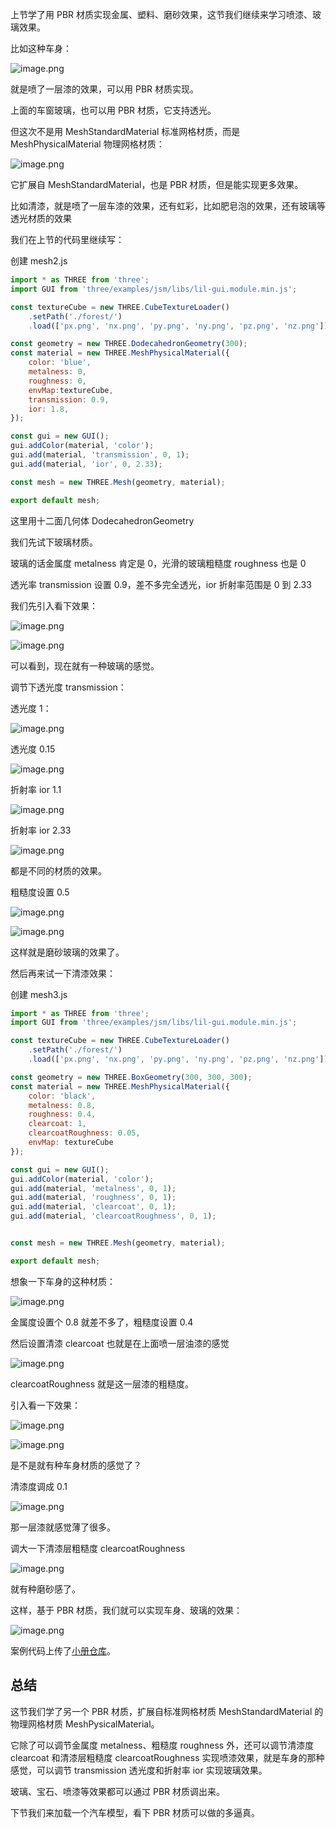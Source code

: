 上节学了用 PBR 材质实现金属、塑料、磨砂效果，这节我们继续来学习喷漆、玻璃效果。

比如这种车身：

![image.png](https://p3-juejin.byteimg.com/tos-cn-i-k3u1fbpfcp/312da64205184a9fbd998033a367b1a4~tplv-k3u1fbpfcp-jj-mark:1600:0:0:0:q75.jpg#?w=1010&h=660&s=815068&e=png&b=385572)

就是喷了一层漆的效果，可以用 PBR 材质实现。

上面的车窗玻璃，也可以用 PBR 材质，它支持透光。

但这次不是用 MeshStandardMaterial 标准网格材质，而是 MeshPhysicalMaterial 物理网格材质：

![image.png](https://p6-juejin.byteimg.com/tos-cn-i-k3u1fbpfcp/d58ada3a1cdb4092a5ea2c491d291e74~tplv-k3u1fbpfcp-jj-mark:1600:0:0:0:q75.jpg#?w=1646&h=908&s=283232&e=png&b=fefefe)

它扩展自 MeshStandardMaterial，也是 PBR 材质，但是能实现更多效果。

比如清漆，就是喷了一层车漆的效果，还有虹彩，比如肥皂泡的效果，还有玻璃等透光材质的效果

我们在上节的代码里继续写：

创建 mesh2.js

```javascript
import * as THREE from 'three';
import GUI from 'three/examples/jsm/libs/lil-gui.module.min.js';

const textureCube = new THREE.CubeTextureLoader()
    .setPath('./forest/')
    .load(['px.png', 'nx.png', 'py.png', 'ny.png', 'pz.png', 'nz.png']);

const geometry = new THREE.DodecahedronGeometry(300);
const material = new THREE.MeshPhysicalMaterial({
    color: 'blue',
    metalness: 0,
    roughness: 0,
    envMap:textureCube,
    transmission: 0.9,
    ior: 1.8,
});

const gui = new GUI();
gui.addColor(material, 'color');
gui.add(material, 'transmission', 0, 1);
gui.add(material, 'ior', 0, 2.33);

const mesh = new THREE.Mesh(geometry, material);

export default mesh;
```

这里用十二面几何体 DodecahedronGeometry

我们先试下玻璃材质。

玻璃的话金属度 metalness 肯定是 0，光滑的玻璃粗糙度 roughness 也是 0

透光率 transmission 设置 0.9，差不多完全透光，ior 折射率范围是 0 到 2.33

我们先引入看下效果：

![image.png](https://p6-juejin.byteimg.com/tos-cn-i-k3u1fbpfcp/a67a516706de47f08f32a7ab68dbe540~tplv-k3u1fbpfcp-jj-mark:1600:0:0:0:q75.jpg#?w=1174&h=424&s=74925&e=png&b=1f1f1f)

![image.png](https://p9-juejin.byteimg.com/tos-cn-i-k3u1fbpfcp/25462c0bf0e24ac0bb2d3b85e2460172~tplv-k3u1fbpfcp-jj-mark:1600:0:0:0:q75.jpg#?w=1852&h=1178&s=2282926&e=png&b=717f3a)

可以看到，现在就有一种玻璃的感觉。

调节下透光度 transmission：

透光度 1：

![image.png](https://p1-juejin.byteimg.com/tos-cn-i-k3u1fbpfcp/5217857b9d54419283b1f2deb4d7bd49~tplv-k3u1fbpfcp-jj-mark:1600:0:0:0:q75.jpg#?w=1922&h=1144&s=2285683&e=png&b=667a38)

透光度 0.15

![image.png](https://p9-juejin.byteimg.com/tos-cn-i-k3u1fbpfcp/44762d84eb9b48cb91ab1c0ea110bcc8~tplv-k3u1fbpfcp-jj-mark:1600:0:0:0:q75.jpg#?w=1870&h=1176&s=2193689&e=png&b=667a37)

折射率 ior 1.1

![image.png](https://p1-juejin.byteimg.com/tos-cn-i-k3u1fbpfcp/5d61c618186b40bc8e0ed0c0e7154722~tplv-k3u1fbpfcp-jj-mark:1600:0:0:0:q75.jpg#?w=1964&h=1170&s=2587506&e=png&b=63823a)

折射率 ior 2.33

![image.png](https://p1-juejin.byteimg.com/tos-cn-i-k3u1fbpfcp/80866e5fc13c4b948ffd6405ed5fb277~tplv-k3u1fbpfcp-jj-mark:1600:0:0:0:q75.jpg#?w=2102&h=1172&s=2794987&e=png&b=5c7e39)

都是不同的材质的效果。

粗糙度设置 0.5

![image.png](https://p1-juejin.byteimg.com/tos-cn-i-k3u1fbpfcp/ad035b7d12b94e358d7c472f83016c92~tplv-k3u1fbpfcp-jj-mark:1600:0:0:0:q75.jpg#?w=1028&h=530&s=82142&e=png&b=1f1f1f)

![image.png](https://p3-juejin.byteimg.com/tos-cn-i-k3u1fbpfcp/b8ab7557c8f942a6bb66b25ceef09aa1~tplv-k3u1fbpfcp-jj-mark:1600:0:0:0:q75.jpg#?w=1842&h=972&s=1842612&e=png&b=637938)

这样就是磨砂玻璃的效果了。

然后再来试一下清漆效果：

创建 mesh3.js

```javascript
import * as THREE from 'three';
import GUI from 'three/examples/jsm/libs/lil-gui.module.min.js';

const textureCube = new THREE.CubeTextureLoader()
    .setPath('./forest/')
    .load(['px.png', 'nx.png', 'py.png', 'ny.png', 'pz.png', 'nz.png']);

const geometry = new THREE.BoxGeometry(300, 300, 300);
const material = new THREE.MeshPhysicalMaterial({
    color: 'black',
    metalness: 0.8,
    roughness: 0.4,
    clearcoat: 1,
    clearcoatRoughness: 0.05,
    envMap: textureCube
});

const gui = new GUI();
gui.addColor(material, 'color');
gui.add(material, 'metalness', 0, 1);
gui.add(material, 'roughness', 0, 1);
gui.add(material, 'clearcoat', 0, 1);
gui.add(material, 'clearcoatRoughness', 0, 1);


const mesh = new THREE.Mesh(geometry, material);

export default mesh;
```

想象一下车身的这种材质：

![image.png](https://p3-juejin.byteimg.com/tos-cn-i-k3u1fbpfcp/312da64205184a9fbd998033a367b1a4~tplv-k3u1fbpfcp-jj-mark:1600:0:0:0:q75.jpg#?w=1010&h=660&s=815068&e=png&b=385572)

金属度设置个 0.8 就差不多了，粗糙度设置 0.4

然后设置清漆 clearcoat 也就是在上面喷一层油漆的感觉

![image.png](https://p9-juejin.byteimg.com/tos-cn-i-k3u1fbpfcp/70d07f645b6b419db575a83e8b96043f~tplv-k3u1fbpfcp-jj-mark:1600:0:0:0:q75.jpg#?w=1606&h=242&s=53137&e=png&b=ffffff)

clearcoatRoughness 就是这一层漆的粗糙度。

引入看一下效果：

![image.png](https://p6-juejin.byteimg.com/tos-cn-i-k3u1fbpfcp/fbfca61bd3e94540b78289ce640fd038~tplv-k3u1fbpfcp-jj-mark:1600:0:0:0:q75.jpg#?w=1146&h=488&s=82976&e=png&b=1f1f1f)

![image.png](https://p3-juejin.byteimg.com/tos-cn-i-k3u1fbpfcp/ff452710e3724815896f2ac0f925a7f9~tplv-k3u1fbpfcp-jj-mark:1600:0:0:0:q75.jpg#?w=1860&h=1092&s=2185130&e=png&b=372b0d)

是不是就有种车身材质的感觉了？

清漆度调成 0.1

![image.png](https://p9-juejin.byteimg.com/tos-cn-i-k3u1fbpfcp/38d5a6f075c04cb7abf343ea7c5c1e4f~tplv-k3u1fbpfcp-jj-mark:1600:0:0:0:q75.jpg#?w=1904&h=1102&s=2103848&e=png&b=312c0c)

那一层漆就感觉薄了很多。

调大一下清漆层粗糙度 clearcoatRoughness

![image.png](https://p6-juejin.byteimg.com/tos-cn-i-k3u1fbpfcp/32538ba4fe9c4e83bee8284fc54644d6~tplv-k3u1fbpfcp-jj-mark:1600:0:0:0:q75.jpg#?w=1924&h=1110&s=1903264&e=png&b=322e0d)

就有种磨砂感了。

这样，基于 PBR 材质，我们就可以实现车身、玻璃的效果：

![image.png](https://p3-juejin.byteimg.com/tos-cn-i-k3u1fbpfcp/312da64205184a9fbd998033a367b1a4~tplv-k3u1fbpfcp-jj-mark:1600:0:0:0:q75.jpg#?w=1010&h=660&s=815068&e=png&b=385572)

案例代码上传了[小册仓库](https://github.com/QuarkGluonPlasma/threejs-course-code/tree/main/pbr-material)。

## 总结

这节我们学了另一个 PBR 材质，扩展自标准网格材质 MeshStandardMaterial 的物理网格材质 MeshPysicalMaterial。

它除了可以调节金属度 metalness、粗糙度 roughness 外，还可以调节清漆度 clearcoat 和清漆层粗糙度 clearcoatRoughness 实现喷漆效果，就是车身的那种感觉，可以调节 transmission 透光度和折射率 ior 实现玻璃效果。

玻璃、宝石、喷漆等效果都可以通过 PBR 材质调出来。

下节我们来加载一个汽车模型，看下 PBR 材质可以做的多逼真。